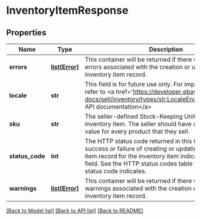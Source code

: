 # InventoryItemResponse

## Properties
Name | Type | Description | Notes
------------ | ------------- | ------------- | -------------
**errors** | [**list[Error]**](Error.md) | This container will be returned if there were one or more errors associated with the creation or update to the inventory item record. | [optional] 
**locale** | **str** | This field is for future use only. For implementation help, refer to &lt;a href&#x3D;&#x27;https://developer.ebay.com/api-docs/sell/inventory/types/slr:LocaleEnum&#x27;&gt;eBay API documentation&lt;/a&gt; | [optional] 
**sku** | **str** | The seller-defined Stock-Keeping Unit (SKU) of the inventory item. The seller should have a unique SKU value for every product that they sell. | [optional] 
**status_code** | **int** | The HTTP status code returned in this field indicates the success or failure of creating or updating the inventory item record for the inventory item indicated in the sku field. See the HTTP status codes table to see which each status code indicates. | [optional] 
**warnings** | [**list[Error]**](Error.md) | This container will be returned if there were one or more warnings associated with the creation or update to the inventory item record. | [optional] 

[[Back to Model list]](../README.md#documentation-for-models) [[Back to API list]](../README.md#documentation-for-api-endpoints) [[Back to README]](../README.md)

